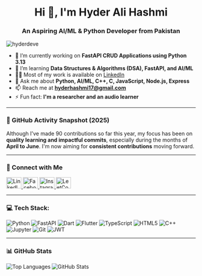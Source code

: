 <h1 align="center">Hi 👋, I'm Hyder Ali Hashmi</h1>
<h3 align="center">An Aspiring AI/ML & Python Developer from Pakistan</h3>

<p align="left">
  <img src="https://komarev.com/ghpvc/?username=hyderdeve&label=Profile%20views&color=0e75b6&style=flat" alt="hyderdeve" />
</p>

- 🔭 I’m currently working on **FastAPI CRUD Applications using Python 3.13**
- 🌱 I’m learning **Data Structures & Algorithms (DSA), FastAPI, and AI/ML**
- 👨‍💻 Most of my work is available on [LinkedIn](https://linkedin.com/in/hyder757)
- 💬 Ask me about **Python, AI/ML, C++, C, JavaScript, Node.js, Express**
- 📫 Reach me at **hyderhashmi17@gmail.com**
- ⚡ Fun fact: **I'm a researcher and an audio learner**

---

### 🧠 GitHub Activity Snapshot (2025)

Although I’ve made 90 contributions so far this year, my focus has been on **quality learning and impactful commits**, especially during the months of **April to June**. I'm now aiming for **consistent contributions** moving forward.

---

### 🔗 Connect with Me

<p align="left">
  <a href="https://linkedin.com/in/hyder757" target="_blank">
    <img src="https://raw.githubusercontent.com/rahuldkjain/github-profile-readme-generator/master/src/images/icons/Social/linked-in-alt.svg" alt="LinkedIn" height="30" width="40"/>
  </a>
  <a href="https://fb.com/hyder.hashmi.777" target="_blank">
    <img src="https://raw.githubusercontent.com/rahuldkjain/github-profile-readme-generator/master/src/images/icons/Social/facebook.svg" alt="Facebook" height="30" width="40"/>
  </a>
  <a href="https://instagram.com/hyder.hashmi21" target="_blank">
    <img src="https://raw.githubusercontent.com/rahuldkjain/github-profile-readme-generator/master/src/images/icons/Social/instagram.svg" alt="Instagram" height="30" width="40"/>
  </a>
  <a href="https://www.leetcode.com/user6832ur" target="_blank">
    <img src="https://raw.githubusercontent.com/rahuldkjain/github-profile-readme-generator/master/src/images/icons/Social/leet-code.svg" alt="LeetCode" height="30" width="40"/>
  </a>
</p>

---

### 💻 Tech Stack:

![Python](https://img.shields.io/badge/python-3670A0?style=for-the-badge&logo=python&logoColor=ffdd54)
![FastAPI](https://img.shields.io/badge/fastapi-005571?style=for-the-badge&logo=fastapi&logoColor=white)
![Dart](https://img.shields.io/badge/dart-0175C2?style=for-the-badge&logo=dart&logoColor=white)
![Flutter](https://img.shields.io/badge/flutter-02569B?style=for-the-badge&logo=flutter&logoColor=white)
![TypeScript](https://img.shields.io/badge/typescript-%23007ACC.svg?style=for-the-badge&logo=typescript&logoColor=white)
![HTML5](https://img.shields.io/badge/html5-%23E34F26.svg?style=for-the-badge&logo=html5&logoColor=white)
![C++](https://img.shields.io/badge/c++-%2300599C.svg?style=for-the-badge&logo=c%2B%2B&logoColor=white)
![Jupyter](https://img.shields.io/badge/jupyter-%23F37626.svg?style=for-the-badge&logo=jupyter&logoColor=white)
![Git](https://img.shields.io/badge/git-%23F05033.svg?style=for-the-badge&logo=git&logoColor=white)
![JWT](https://img.shields.io/badge/JWT-black?style=for-the-badge&logo=JSON%20web%20tokens)


---

### 📊 GitHub Stats

<p>
  <img align="left" src="https://github-readme-stats.vercel.app/api/top-langs?username=hyderdeve&show_icons=true&locale=en&layout=compact" alt="Top Languages" />
</p>
<p>
  <img align="center" src="https://github-readme-stats.vercel.app/api?username=hyderdeve&show_icons=true&locale=en" alt="GitHub Stats" />
</p>
